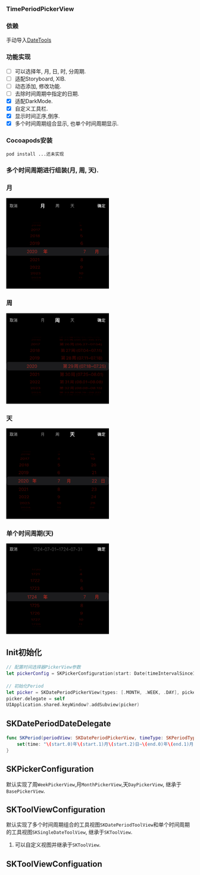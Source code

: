 ### TimePeriodPickerView

### 依赖
手动导入[DateTools](https://github.com/MatthewYork/DateTools)
### 功能实现
- [ ] 可以选择年, 月, 日, 时, 分周期.
- [ ] 适配Storyboard, XIB.
- [ ] 动态添加, 修改功能.
- [ ] 去除时间周期中指定的日期.
- [x] 适配DarkMode.
- [x] 自定义工具栏.
- [x] 显示时间正序,倒序.
- [x] 多个时间周期组合显示, 也单个时间周期显示.

### Cocoapods安装
```
pod install ...还未实现
```

### 多个时间周期进行组装(月, 周, 天).

### 月

<img width="276" height="243" src="https://github.com/SkyByte93/TimePeriodPickerView/raw/master/Snap/1.PNG"/>

### 周

<img width="276" height="243" src="https://github.com/SkyByte93/TimePeriodPickerView/raw/master/Snap/2.PNG"/>

### 天

<img width="276" height="243" src="https://github.com/SkyByte93/TimePeriodPickerView/raw/master/Snap/3.PNG"/>

### 单个时间周期(天)

<img width="276" height="243" src="https://github.com/SkyByte93/TimePeriodPickerView/raw/master/Snap/4.PNG"/>


## Init初始化

``` swift
// 配置时间选择器PickerView参数
let pickerConfig = SKPickerConfiguration(start: Date(timeIntervalSince1970: TimeInterval(10000)), end: Date())

// 初始化Period
let picker = SKDatePeriodPickerView(types: [.MONTH, .WEEK, .DAY], pickerConfig: [pickerConfig, pickerConfig, pickerConfig])
picker.delegate = self
UIApplication.shared.keyWindow?.addSubview(picker)
```

## SKDatePeriodDateDelegate 

``` swift 
func SKPeriod(periodView: SKDatePeriodPickerView, timeType: SKPeriodType, start: SKPeriodDate, end: SKPeriodDate) {
    set(time: "\(start.0)年\(start.1)月\(start.2)日~\(end.0)年\(end.1)月\(end.2)日 \n 时间类型:\(timeType)")
}
```

## SKPickerConfiguration

默认实现了周`WeekPickerView`,月`MonthPickerView`,天`DayPickerView`, 继承于`BasePickerView`.

## SKToolViewConfiguration

默认实现了多个时间周期组合的工具视图`SKDatePeriodToolView`和单个时间周期的工具视图`SKSingleDateToolView`, 继承于`SKToolView`.
1. 可以自定义视图并继承于`SKToolView`.

## SKToolViewConfiguation
